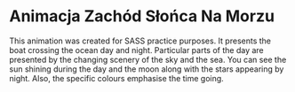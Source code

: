 # Animacja Zachód Słońca Na Morzu

This animation was created for SASS practice purposes. It presents the boat crossing the ocean day and night. Particular parts of the day are presented by the changing scenery of the sky and the sea. You can see the sun shining during the day and the moon along with the stars appearing by night. Also, the specific colours emphasise the time going.